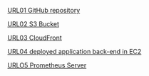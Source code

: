 [URL01 GitHub repository]()

[URL02 S3 Bucket](http://udapeople-fbd8853.s3-website-us-east-1.amazonaws.com/#/employees)

[URL03 CloudFront](http://d2lgh6dv8sple9.cloudfront.net)

[URL04 deployed application back-end in EC2](http://ec2-3-86-110-204.compute-1.amazonaws.com:3030/api/status)

[URLO5 Prometheus Server](http://ec2-3-86-110-204.compute-1.amazonaws.com:9090/graph)